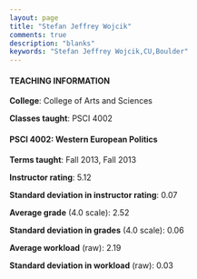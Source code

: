 ```yaml
---
layout: page
title: "Stefan Jeffrey Wojcik" 
comments: true
description: "blanks"
keywords: "Stefan Jeffrey Wojcik,CU,Boulder"
---
```

<head>
<script src="https://ajax.googleapis.com/ajax/libs/jquery/2.1.3/jquery.min.js"></script>
<script src="https://dl.dropboxusercontent.com/s/pc42nxpaw1ea4o9/highcharts.js?dl=0"></script>
<!-- <script src="../assets/js/highcharts.js"></script> -->
<style type="text/css">@font-face {
	font-family: "Bebas Neue";
	src: url(https://www.filehosting.org/file/details/544349/BebasNeue Regular.otf) format("opentype");
	}
	h1.Bebas { 
		font-family: "Bebas Neue", Verdana, Tahoma;
	}
</style>
</head>
	   
#### TEACHING INFORMATION

**College**: College of Arts and Sciences

**Classes taught**: PSCI 4002

#### PSCI 4002: Western European Politics

**Terms taught**: Fall 2013, Fall 2013

**Instructor rating**: 5.12

**Standard deviation in instructor rating**: 0.07

**Average grade** (4.0 scale): 2.52

**Standard deviation in grades** (4.0 scale): 0.06

**Average workload** (raw): 2.19

**Standard deviation in workload** (raw): 0.03

